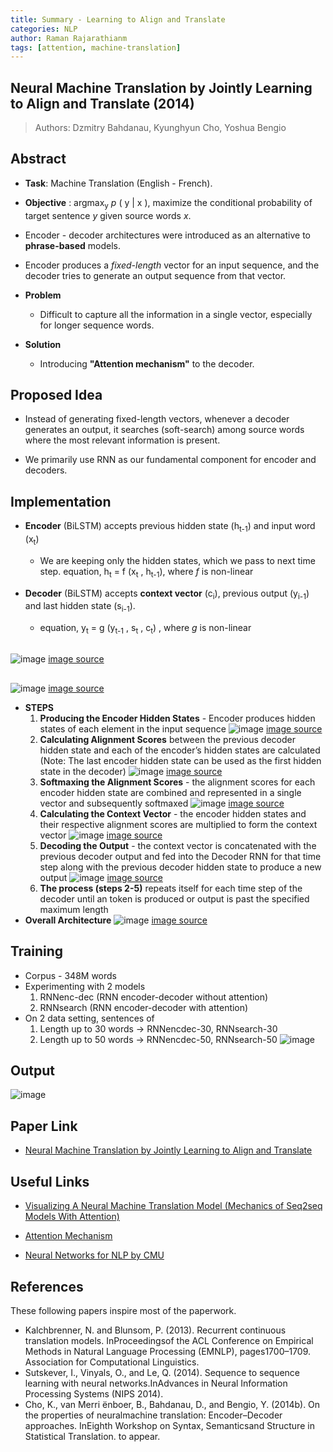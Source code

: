 ```yaml
---
title: Summary - Learning to Align and Translate
categories: NLP
author: Raman Rajarathianm
tags: [attention, machine-translation]
---
```

## Neural Machine Translation by Jointly Learning to Align and Translate (2014)
> Authors: Dzmitry  Bahdanau, Kyunghyun  Cho, Yoshua  Bengio

## Abstract
- **Task**: Machine Translation (English - French).

- **Objective** : argmax<sub>y</sub> *p* ( y | x ), maximize the conditional probability of target sentence *y* given source words *x*.

- Encoder - decoder architectures were introduced as an alternative to **phrase-based** models.

- Encoder produces a *fixed-length* vector for an input sequence, and the decoder tries to generate an output sequence from that vector.

- **Problem**
	- Difficult to capture all the information in a single vector, especially for longer sequence words.

- **Solution**
	- Introducing **"Attention mechanism"** to the decoder.

## Proposed Idea

- Instead of generating fixed-length vectors, whenever a decoder generates an output, it searches (soft-search) among source words where the most relevant information is present.

- We primarily use RNN as our fundamental component for encoder and decoders.

## Implementation

- **Encoder** (BiLSTM) accepts previous hidden state (h<sub>t-1</sub>) and input word (x<sub>t</sub>)
	- We are keeping only the hidden states, which we pass to next time step.
	equation, h<sub>t</sub> = f (x<sub>t</sub> , h<sub>t-1</sub>), where  _f_ is non-linear

- **Decoder** (BiLSTM) accepts **context vector** (c<sub>i</sub>), previous output (y<sub>i-1</sub>) and last hidden state (s<sub>i-1</sub>).
	- equation,
	y<sub>t</sub> = g (y<sub>t-1</sub> , s<sub>t</sub> , c<sub>t</sub>)
	, where  _g_ is non-linear

##
![image](/assets/images/Attention-Week-1/attention_1_2_arch.png)
[image source](http://phontron.com/class/nn4nlp2020/assets/slides/nn4nlp-07-attention.pdf)
##
![image](/assets/images/Attention-Week-1/attention_1_3_arch.png)
[image source](http://phontron.com/class/nn4nlp2020/assets/slides/nn4nlp-07-attention.pdf)

- **STEPS**
	1. **Producing the Encoder Hidden States** - Encoder produces hidden states of each element in the input sequence
![image](/assets/images/Attention-Week-1/attention_2_encoder.png)
[image source](https://blog.floydhub.com/attention-mechanism/)
	2. **Calculating Alignment Scores** between the previous decoder hidden state and each of the encoder’s hidden states are calculated (Note: The last encoder hidden state can be used as the first hidden state in the decoder)
![image](/assets/images/Attention-Week-1/attention_3_alignment_score.png)
[image source](https://blog.floydhub.com/attention-mechanism/)
	3. **Softmaxing the Alignment Scores** - the alignment scores for each encoder hidden state are combined and represented in a single vector and subsequently softmaxed
![image](/assets/images/Attention-Week-1/attention_4_softmax.png)
[image source](https://blog.floydhub.com/attention-mechanism/)
	4. **Calculating the Context Vector** - the encoder hidden states and their respective alignment scores are multiplied to form the context vector
![image](/assets/images/Attention-Week-1/attention_5_context_vector.png)
[image source](https://blog.floydhub.com/attention-mechanism/)
	5. **Decoding the Output** - the context vector is concatenated with the previous decoder output and fed into the Decoder RNN for that time step along with the previous decoder hidden state to produce a new output
![image](/assets/images/Attention-Week-1/attention_6_decoder_output.png)
[image source](https://blog.floydhub.com/attention-mechanism/)
	7. **The process (steps 2-5)** repeats itself for each time step of the decoder until an token is produced or output is past the specified maximum length
- **Overall Architecture**
![image](/assets/images/Attention-Week-1/attention_1_arch.JPG)
[image source](https://blog.floydhub.com/attention-mechanism/)

## Training
- Corpus - 348M words
- Experimenting with 2 models
	1. RNNenc-dec (RNN encoder-decoder without attention)
	2. RNNsearch (RNN encoder-decoder with attention)
- On 2 data setting,  sentences of 
	1. Length up to 30 words -> RNNencdec-30, RNNsearch-30
	2. Length up to 50 words -> RNNencdec-50, RNNsearch-50
![image](/assets/images/Attention-Week-1/attention_7_training.png)

## Output
![image](/assets/images/Attention-Week-1/attention_8_output.png)

## Paper Link

- [Neural Machine Translation by Jointly Learning to Align and Translate](https://arxiv.org/abs/1409.0473)

## Useful Links

- [Visualizing A Neural Machine Translation Model (Mechanics of Seq2seq Models With Attention)](http://jalammar.github.io/visualizing-neural-machine-translation-mechanics-of-seq2seq-models-with-attention/)

- [Attention Mechanism](https://blog.floydhub.com/attention-mechanism/)

- [Neural Networks for NLP by CMU](http://phontron.com/class/nn4nlp2020/assets/slides/nn4nlp-07-attention.pdf)


## References
These following papers inspire most of the paperwork.
- Kalchbrenner, N. and Blunsom, P. (2013). Recurrent continuous translation models. InProceedingsof the ACL Conference on Empirical Methods in Natural Language Processing (EMNLP), pages1700–1709. Association for Computational Linguistics.
- Sutskever, I., Vinyals, O., and Le, Q. (2014). Sequence to sequence learning with neural networks.InAdvances in Neural Information Processing Systems (NIPS 2014).
- Cho, K., van Merri ̈enboer, B., Bahdanau, D., and Bengio, Y. (2014b). On the properties of neuralmachine translation: Encoder–Decoder approaches. InEighth Workshop on Syntax, Semanticsand Structure in Statistical Translation. to appear.
